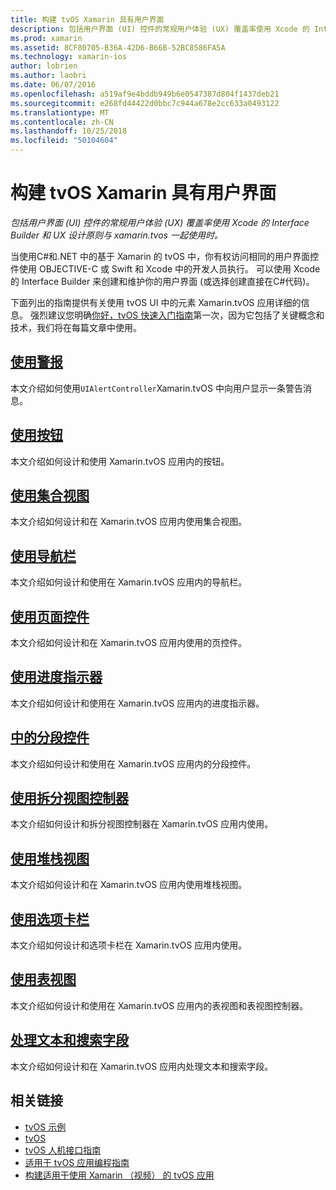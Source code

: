 ```yaml
---
title: 构建 tvOS Xamarin 具有用户界面
description: 包括用户界面 (UI) 控件的常规用户体验 (UX) 覆盖率使用 Xcode 的 Interface Builder 和 UX 设计原则与 xamarin.tvos 一起使用时。
ms.prod: xamarin
ms.assetid: 8CF80705-B36A-42D6-B66B-52BC8586FA5A
ms.technology: xamarin-ios
author: lobrien
ms.author: laobri
ms.date: 06/07/2016
ms.openlocfilehash: a519af9e4bddb949b6e0547387d804f1437deb21
ms.sourcegitcommit: e268fd44422d0bbc7c944a678e2cc633a0493122
ms.translationtype: MT
ms.contentlocale: zh-CN
ms.lasthandoff: 10/25/2018
ms.locfileid: "50104604"
---
```

# <a name="building-tvos-user-interfaces-with-xamarin"></a>构建 tvOS Xamarin 具有用户界面

_包括用户界面 (UI) 控件的常规用户体验 (UX) 覆盖率使用 Xcode 的 Interface Builder 和 UX 设计原则与 xamarin.tvos 一起使用时。_

当使用C#和.NET 中的基于 Xamarin 的 tvOS 中，你有权访问相同的用户界面控件使用 OBJECTIVE-C 或 Swift 和 Xcode 中的开发人员执行。 可以使用 Xcode 的 Interface Builder 来创建和维护你的用户界面 (或选择创建直接在C#代码)。

下面列出的指南提供有关使用 tvOS UI 中的元素 Xamarin.tvOS 应用详细的信息。 强烈建议您明确[你好，tvOS 快速入门指南](~/ios/tvos/get-started/hello-tvos.md)第一次，因为它包括了关键概念和技术，我们将在每篇文章中使用。

## <a name="working-with-alertsiostvosuser-interfacealertsmd"></a>[使用警报](~/ios/tvos/user-interface/alerts.md)

本文介绍如何使用`UIAlertController`Xamarin.tvOS 中向用户显示一条警告消息。

## <a name="working-with-buttonsiostvosuser-interfacebuttonsmd"></a>[使用按钮](~/ios/tvos/user-interface/buttons.md)

本文介绍如何设计和使用 Xamarin.tvOS 应用内的按钮。

## <a name="working-with-collection-viewsiostvosuser-interfacecollection-viewsmd"></a>[使用集合视图](~/ios/tvos/user-interface/collection-views.md)

本文介绍如何设计和在 Xamarin.tvOS 应用内使用集合视图。

## <a name="working-with-navigation-barsiostvosuser-interfacenavigation-barsmd"></a>[使用导航栏](~/ios/tvos/user-interface/navigation-bars.md)

本文介绍如何设计和使用在 Xamarin.tvOS 应用内的导航栏。

## <a name="working-with-page-controlsiostvosuser-interfacepage-controlsmd"></a>[使用页面控件](~/ios/tvos/user-interface/page-controls.md)

本文介绍如何设计和在 Xamarin.tvOS 应用内使用的页控件。

## <a name="working-with-progress-indicatorsiostvosuser-interfaceprogress-indicatorsmd"></a>[使用进度指示器](~/ios/tvos/user-interface/progress-indicators.md)

本文介绍如何设计和使用在 Xamarin.tvOS 应用内的进度指示器。

## <a name="working-with-segmented-controlsiostvosuser-interfacesegmented-controlsmd"></a>[中的分段控件](~/ios/tvos/user-interface/segmented-controls.md)

本文介绍如何设计和使用在 Xamarin.tvOS 应用内的分段控件。

## <a name="working-with-split-view-controllersiostvosuser-interfacesplit-viewsmd"></a>[使用拆分视图控制器](~/ios/tvos/user-interface/split-views.md)

本文介绍如何设计和拆分视图控制器在 Xamarin.tvOS 应用内使用。

## <a name="working-with-stack-viewsiostvosuser-interfacestacked-viewsmd"></a>[使用堆栈视图](~/ios/tvos/user-interface/stacked-views.md)

本文介绍如何设计和在 Xamarin.tvOS 应用内使用堆栈视图。

## <a name="working-with-tab-barsiostvosuser-interfacetab-barsmd"></a>[使用选项卡栏](~/ios/tvos/user-interface/tab-bars.md)

本文介绍如何设计和选项卡栏在 Xamarin.tvOS 应用内使用。

## <a name="working-with-table-viewsiostvosuser-interfacetable-viewsmd"></a>[使用表视图](~/ios/tvos/user-interface/table-views.md)

本文介绍如何设计和使用在 Xamarin.tvOS 应用内的表视图和表视图控制器。

## <a name="working-with-text-and-search-fieldsiostvosuser-interfacetext-fields-and-searchmd"></a>[处理文本和搜索字段](~/ios/tvos/user-interface/text-fields-and-search.md)

本文介绍如何设计和在 Xamarin.tvOS 应用内处理文本和搜索字段。



## <a name="related-links"></a>相关链接

- [tvOS 示例](https://developer.xamarin.com/samples/tvos/all/)
- [tvOS](https://developer.apple.com/tvos/)
- [tvOS 人机接口指南](https://developer.apple.com/tvos/human-interface-guidelines/)
- [适用于 tvOS 应用编程指南](https://developer.apple.com/library/prerelease/tvos/documentation/General/Conceptual/AppleTV_PG/)
- [构建适用于使用 Xamarin （视频） 的 tvOS 应用](https://university.xamarin.com/lightninglectures/tvos-with-xamarin)
